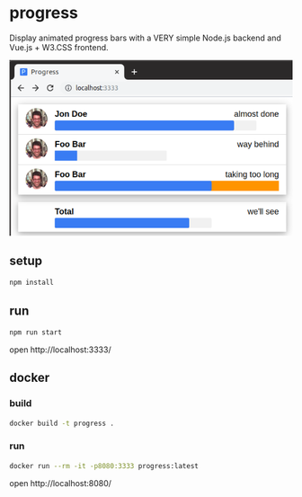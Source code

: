 # progress

Display animated progress bars with a VERY simple Node.js backend and Vue.js + W3.CSS frontend.

![screenshot](doc/screenshot.png "Screenshot")

## setup

```bash
npm install
```

## run

```bash
npm run start
```

open http://localhost:3333/

## docker

### build

```bash
docker build -t progress .
```

### run

```bash
docker run --rm -it -p8080:3333 progress:latest
```

open http://localhost:8080/

